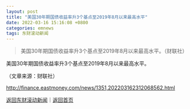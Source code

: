 ```yaml
---
layout: post
title: "美国30年期国债收益率升3个基点至2019年8月以来最高水平"
date: 2022-03-16 15:16:08 +0800
categories: emnews
tags: 东财滚动新闻
---
```

> 美国30年期国债收益率升3个基点至2019年8月以来最高水平。（财联社）

<p>美国30年期国债收益率升3个基点至2019年8月以来最高水平。</p><p class="em_media">（文章来源：财联社）</p>

<http://finance.eastmoney.com/news/1351,202203162312068562.html>

[返回东财滚动新闻](//finews.withounder.com/emnews/)｜[返回首页](//finews.withounder.com/)